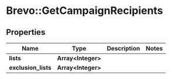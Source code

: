# Brevo::GetCampaignRecipients

## Properties
Name | Type | Description | Notes
------------ | ------------- | ------------- | -------------
**lists** | **Array&lt;Integer&gt;** |  | 
**exclusion_lists** | **Array&lt;Integer&gt;** |  | 


